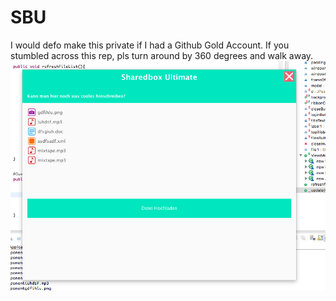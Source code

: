 # SBU
I would defo make this private if I had a Github Gold Account. If you stumbled across this rep, pls turn around by 360 degrees and walk away.
![pic](https://github.com/alexupotsdam/SBU/blob/master/screen.png)